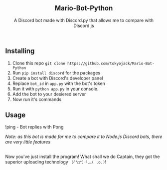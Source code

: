 <h2  align="center">Mario-Bot-Python</h2>
<p  align="center">A Discord bot made with Discord.py that allows me to compare with Discord.js</p>

<br/>

## Installing

1. Clone this repo ```git clone https://github.com/tokyojack/Mario-Bot-Python```
2. Run ```pip install discord``` for the packages
3. Create a bot with Discord's developer panel
4. Replace ```bot_id``` in ```app.py``` with the bot's token
5. Run it with ```python app.py``` in your console.
6. Add the bot to your desiered server
7. Now run it's commands


## Usage

!ping - Bot replies with Pong

*Note: as this bot is made for me to compare it to Node.js Discord bots, there are very little features*

##

Now you've just install the program! What shall we do Captain, they got the superior uploading technology  ```（╯°□°）╯︵( .o.)```!
